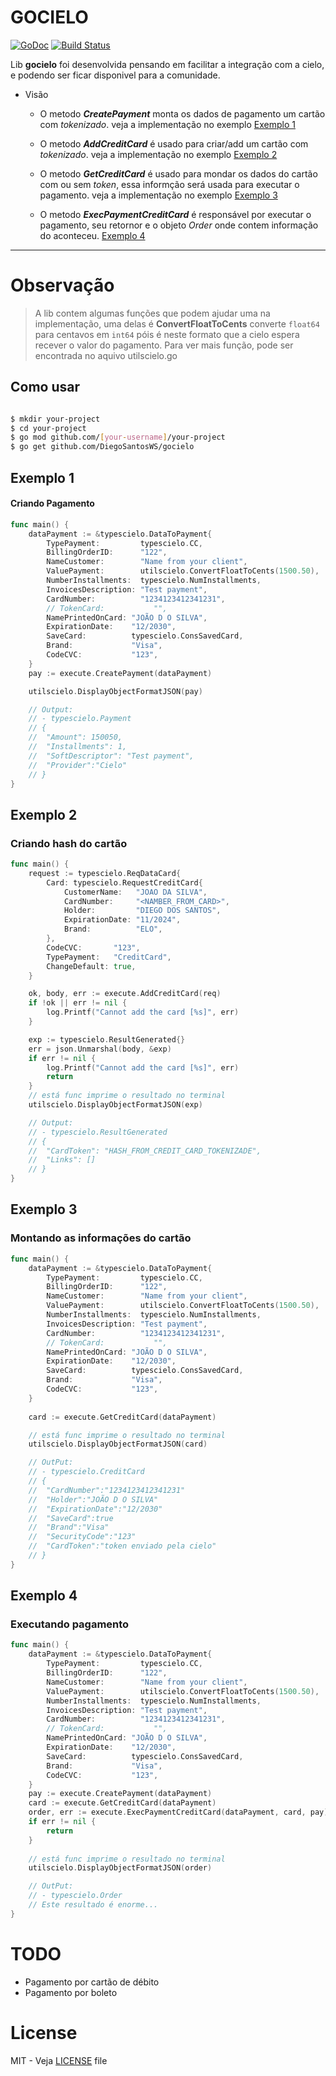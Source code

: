 # GOCIELO

[![GoDoc](https://godoc.org/github.com/DiegoSantosWS/gocielo?status.svg)](https://godoc.org/github.com/DiegoSantosWS/gocielo) [![Build Status](https://travis-ci.org/DiegoSantosWS/gocielo.svg?branch=master)](https://travis-ci.org/DiegoSantosWS/gocielo)

Lib **gocielo** foi desenvolvida pensando em facilitar a integração com a cielo, e podendo ser ficar disponivel para a comunidade.

- Visão
	* O metodo ***CreatePayment*** monta os dados de pagamento um cartão com *tokenizado*. veja a implementação no exemplo [Exemplo 1](README.md#Exemplo-1)

	* O metodo ***AddCreditCard*** é usado para criar/add um cartão com *tokenizado*. veja a implementação no exemplo [Exemplo 2](README.md#Exemplo-2)

	* O metodo ***GetCreditCard*** é usado para mondar os dados do cartão com ou sem *token*, essa informção será usada para executar o pagamento. veja a implementação no exemplo [Exemplo 3](README.md#Exemplo-3)

	* O metodo ***ExecPaymentCreditCard*** é responsável por executar o pagamento, seu retornor e o objeto *Order* onde contem informação do aconteceu. [Exemplo 4](README.md#Exemplo-4)

----

# Observação

> A lib contem algumas funções que podem ajudar uma na implementação, uma delas é **ConvertFloatToCents** converte ``float64`` para centavos em ``int64`` póis é neste formato que a cielo espera recever o valor do pagamento. 
Para ver mais função, pode ser encontrada no aquivo utilscielo.go

## Como usar

```bash

$ mkdir your-project 
$ cd your-project
$ go mod github.com/[your-username]/your-project
$ go get github.com/DiegoSantosWS/gocielo

```

## Exemplo 1

#### Criando Pagamento

```go
func main() {
	dataPayment := &typescielo.DataToPayment{
		TypePayment:         typescielo.CC,
		BillingOrderID:      "122",
		NameCustomer:        "Name from your client",
		ValuePayment:        utilscielo.ConvertFloatToCents(1500.50),
		NumberInstallments:  typescielo.NumInstallments,
		InvoicesDescription: "Test payment",
		CardNumber:          "1234123412341231",
		// TokenCard:           "",
		NamePrintedOnCard: "JOÃO D O SILVA",
		ExpirationDate:    "12/2030",
		SaveCard:          typescielo.ConsSavedCard,
		Brand:             "Visa",
		CodeCVC:           "123",
	}
	pay := execute.CreatePayment(dataPayment)

	utilscielo.DisplayObjectFormatJSON(pay)

	// Output:
	// - typescielo.Payment
	// {
	// 	"Amount": 150050,
	// 	"Installments": 1,
	// 	"SoftDescriptor": "Test payment",
	// 	"Provider":"Cielo"
	// }
}
```

## Exemplo 2

### Criando hash do cartão

```go
func main() {
	request := typescielo.ReqDataCard{
		Card: typescielo.RequestCreditCard{
			CustomerName:   "JOAO DA SILVA",
			CardNumber:     "<NAMBER_FROM_CARD>",
			Holder:         "DIEGO DOS SANTOS",
			ExpirationDate: "11/2024",
			Brand:          "ELO",
		},
		CodeCVC:       "123",
		TypePayment:   "CreditCard",
		ChangeDefault: true,
	}

	ok, body, err := execute.AddCreditCard(req)
	if !ok || err != nil {
		log.Printf("Cannot add the card [%s]", err)
	}

	exp := typescielo.ResultGenerated{}
	err = json.Unmarshal(body, &exp)
	if err != nil {
		log.Printf("Cannot add the card [%s]", err)
		return
	}
	// está func imprime o resultado no terminal
	utilscielo.DisplayObjectFormatJSON(exp)

	// Output:
	// - typescielo.ResultGenerated
	// {
	// 	"CardToken": "HASH_FROM_CREDIT_CARD_TOKENIZADE",
	// 	"Links": []
	// }
}
```

## Exemplo 3

### Montando as informações do cartão

```go
func main() {
	dataPayment := &typescielo.DataToPayment{
		TypePayment:         typescielo.CC,
		BillingOrderID:      "122",
		NameCustomer:        "Name from your client",
		ValuePayment:        utilscielo.ConvertFloatToCents(1500.50),
		NumberInstallments:  typescielo.NumInstallments,
		InvoicesDescription: "Test payment",
		CardNumber:          "1234123412341231",
		// TokenCard:           "",
		NamePrintedOnCard: "JOÃO D O SILVA",
		ExpirationDate:    "12/2030",
		SaveCard:          typescielo.ConsSavedCard,
		Brand:             "Visa",
		CodeCVC:           "123",
	}
	
	card := execute.GetCreditCard(dataPayment)

	// está func imprime o resultado no terminal
	utilscielo.DisplayObjectFormatJSON(card)

	// OutPut:
	// - typescielo.CreditCard
	// {
	// 	"CardNumber":"1234123412341231"
	// 	"Holder":"JOÃO D O SILVA"
	// 	"ExpirationDate":"12/2030"
	// 	"SaveCard":true
	// 	"Brand":"Visa"
	// 	"SecurityCode":"123"
	// 	"CardToken":"token enviado pela cielo"
	// }
}
```

## Exemplo 4

### Executando pagamento

```go
func main() {
	dataPayment := &typescielo.DataToPayment{
		TypePayment:         typescielo.CC,
		BillingOrderID:      "122",
		NameCustomer:        "Name from your client",
		ValuePayment:        utilscielo.ConvertFloatToCents(1500.50),
		NumberInstallments:  typescielo.NumInstallments,
		InvoicesDescription: "Test payment",
		CardNumber:          "1234123412341231",
		// TokenCard:           "",
		NamePrintedOnCard: "JOÃO D O SILVA",
		ExpirationDate:    "12/2030",
		SaveCard:          typescielo.ConsSavedCard,
		Brand:             "Visa",
		CodeCVC:           "123",
	}
	pay := execute.CreatePayment(dataPayment)
	card := execute.GetCreditCard(dataPayment)
	order, err := execute.ExecPaymentCreditCard(dataPayment, card, pay)
	if err != nil {
		return
	}
	
	// está func imprime o resultado no terminal
	utilscielo.DisplayObjectFormatJSON(order)

	// OutPut:
	// - typescielo.Order
	// Este resultado é enorme...	
}
```



# TODO

- Pagamento por cartão de débito
- Pagamento por boleto


# License

MIT - Veja [LICENSE](https://github.com/DiegoSantosWS/gocielo/blob/master/LICENSE) file